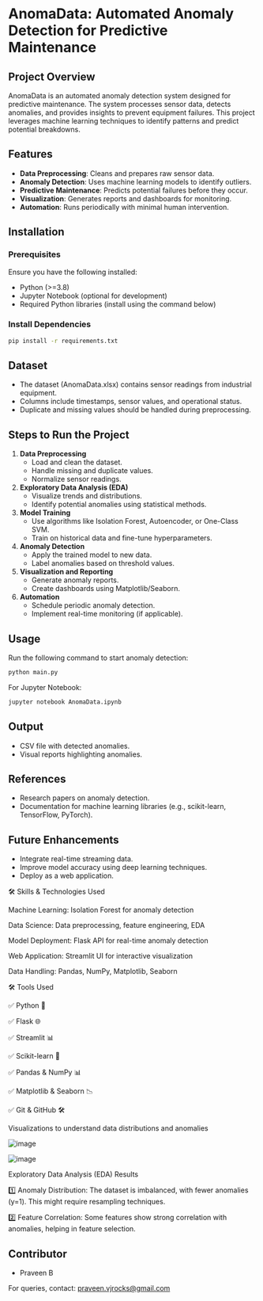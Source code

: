 # AnomaData: Automated Anomaly Detection for Predictive Maintenance

## Project Overview
AnomaData is an automated anomaly detection system designed for predictive maintenance. The system processes sensor data, detects anomalies, and provides insights to prevent equipment failures. This project leverages machine learning techniques to identify patterns and predict potential breakdowns.

## Features
- **Data Preprocessing**: Cleans and prepares raw sensor data.
- **Anomaly Detection**: Uses machine learning models to identify outliers.
- **Predictive Maintenance**: Predicts potential failures before they occur.
- **Visualization**: Generates reports and dashboards for monitoring.
- **Automation**: Runs periodically with minimal human intervention.

## Installation
### Prerequisites
Ensure you have the following installed:
- Python (>=3.8)
- Jupyter Notebook (optional for development)
- Required Python libraries (install using the command below)

### Install Dependencies
```bash
pip install -r requirements.txt
```

## Dataset
- The dataset (AnomaData.xlsx) contains sensor readings from industrial equipment.
- Columns include timestamps, sensor values, and operational status.
- Duplicate and missing values should be handled during preprocessing.

## Steps to Run the Project
1. **Data Preprocessing**
   - Load and clean the dataset.
   - Handle missing and duplicate values.
   - Normalize sensor readings.
2. **Exploratory Data Analysis (EDA)**
   - Visualize trends and distributions.
   - Identify potential anomalies using statistical methods.
3. **Model Training**
   - Use algorithms like Isolation Forest, Autoencoder, or One-Class SVM.
   - Train on historical data and fine-tune hyperparameters.
4. **Anomaly Detection**
   - Apply the trained model to new data.
   - Label anomalies based on threshold values.
5. **Visualization and Reporting**
   - Generate anomaly reports.
   - Create dashboards using Matplotlib/Seaborn.
6. **Automation**
   - Schedule periodic anomaly detection.
   - Implement real-time monitoring (if applicable).

## Usage
Run the following command to start anomaly detection:
```bash
python main.py
```
For Jupyter Notebook:
```bash
jupyter notebook AnomaData.ipynb
```

## Output
- CSV file with detected anomalies.
- Visual reports highlighting anomalies.

## References
- Research papers on anomaly detection.
- Documentation for machine learning libraries (e.g., scikit-learn, TensorFlow, PyTorch).

## Future Enhancements
- Integrate real-time streaming data.
- Improve model accuracy using deep learning techniques.
- Deploy as a web application.


🛠️ Skills & Technologies Used

Machine Learning: Isolation Forest for anomaly detection

Data Science: Data preprocessing, feature engineering, EDA

Model Deployment: Flask API for real-time anomaly detection

Web Application: Streamlit UI for interactive visualization

Data Handling: Pandas, NumPy, Matplotlib, Seaborn

🛠️ Tools Used

✅ Python 🐍

✅ Flask 🌐

✅ Streamlit 📊

✅ Scikit-learn 🤖

✅ Pandas & NumPy 📊

✅ Matplotlib & Seaborn 📉

✅ Git & GitHub 🛠️

Visualizations to understand data distributions and anomalies

![image](https://github.com/user-attachments/assets/a9a814e4-0371-4271-a8b0-7ce841308925)


![image](https://github.com/user-attachments/assets/2bd703fd-3dd6-45ce-a66e-e224eb93b4ce)


Exploratory Data Analysis (EDA) Results

1️⃣ Anomaly Distribution: The dataset is imbalanced, with fewer anomalies (y=1). This might require resampling techniques.

2️⃣ Feature Correlation: Some features show strong correlation with anomalies, helping in feature selection.



## Contributor
- Praveen B

For queries, contact: praveen.vjrocks@gmail.com

